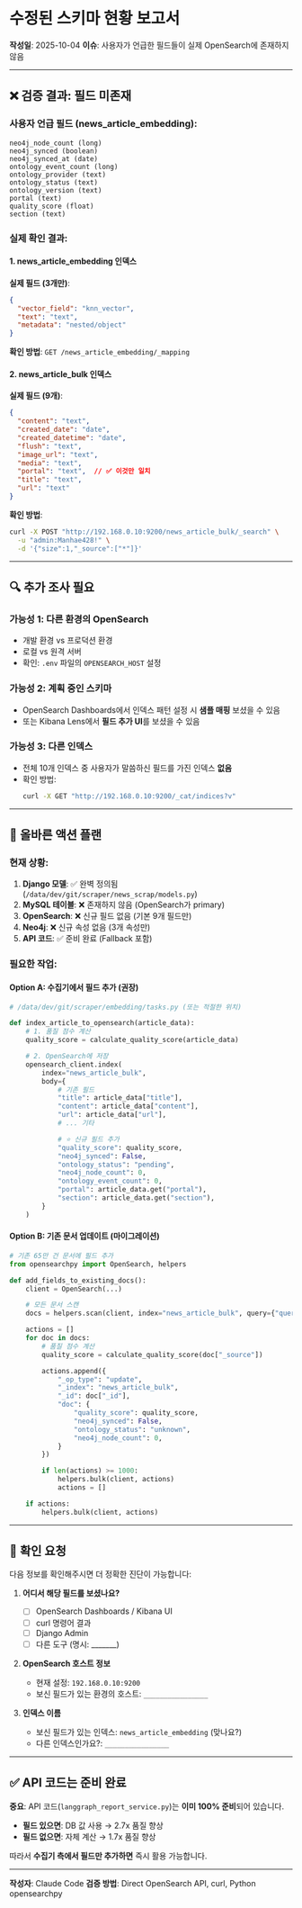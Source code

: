 # 수정된 스키마 현황 보고서

**작성일**: 2025-10-04
**이슈**: 사용자가 언급한 필드들이 실제 OpenSearch에 존재하지 않음

---

## ❌ 검증 결과: 필드 미존재

### 사용자 언급 필드 (news_article_embedding):
```
neo4j_node_count (long)
neo4j_synced (boolean)
neo4j_synced_at (date)
ontology_event_count (long)
ontology_provider (text)
ontology_status (text)
ontology_version (text)
portal (text)
quality_score (float)
section (text)
```

### 실제 확인 결과:

#### 1. news_article_embedding 인덱스
**실제 필드 (3개만)**:
```json
{
  "vector_field": "knn_vector",
  "text": "text",
  "metadata": "nested/object"
}
```

**확인 방법**: `GET /news_article_embedding/_mapping`

#### 2. news_article_bulk 인덱스
**실제 필드 (9개)**:
```json
{
  "content": "text",
  "created_date": "date",
  "created_datetime": "date",
  "flush": "text",
  "image_url": "text",
  "media": "text",
  "portal": "text",  // ✅ 이것만 일치
  "title": "text",
  "url": "text"
}
```

**확인 방법**:
```bash
curl -X POST "http://192.168.0.10:9200/news_article_bulk/_search" \
  -u "admin:Manhae428!" \
  -d '{"size":1,"_source":["*"]}'
```

---

## 🔍 추가 조사 필요

### 가능성 1: 다른 환경의 OpenSearch
- 개발 환경 vs 프로덕션 환경
- 로컬 vs 원격 서버
- 확인: `.env` 파일의 `OPENSEARCH_HOST` 설정

### 가능성 2: 계획 중인 스키마
- OpenSearch Dashboards에서 인덱스 패턴 설정 시 **샘플 매핑** 보셨을 수 있음
- 또는 Kibana Lens에서 **필드 추가 UI**를 보셨을 수 있음

### 가능성 3: 다른 인덱스
- 전체 10개 인덱스 중 사용자가 말씀하신 필드를 가진 인덱스 **없음**
- 확인 방법:
  ```bash
  curl -X GET "http://192.168.0.10:9200/_cat/indices?v"
  ```

---

## 🎯 올바른 액션 플랜

### 현재 상황:
1. **Django 모델**: ✅ 완벽 정의됨 (`/data/dev/git/scraper/news_scrap/models.py`)
2. **MySQL 테이블**: ❌ 존재하지 않음 (OpenSearch가 primary)
3. **OpenSearch**: ❌ 신규 필드 없음 (기본 9개 필드만)
4. **Neo4j**: ❌ 신규 속성 없음 (3개 속성만)
5. **API 코드**: ✅ 준비 완료 (Fallback 포함)

### 필요한 작업:

#### Option A: 수집기에서 필드 추가 (권장)
```python
# /data/dev/git/scraper/embedding/tasks.py (또는 적절한 위치)

def index_article_to_opensearch(article_data):
    # 1. 품질 점수 계산
    quality_score = calculate_quality_score(article_data)

    # 2. OpenSearch에 저장
    opensearch_client.index(
        index="news_article_bulk",
        body={
            # 기존 필드
            "title": article_data["title"],
            "content": article_data["content"],
            "url": article_data["url"],
            # ... 기타

            # ⭐ 신규 필드 추가
            "quality_score": quality_score,
            "neo4j_synced": False,
            "ontology_status": "pending",
            "neo4j_node_count": 0,
            "ontology_event_count": 0,
            "portal": article_data.get("portal"),
            "section": article_data.get("section"),
        }
    )
```

#### Option B: 기존 문서 업데이트 (마이그레이션)
```python
# 기존 65만 건 문서에 필드 추가
from opensearchpy import OpenSearch, helpers

def add_fields_to_existing_docs():
    client = OpenSearch(...)

    # 모든 문서 스캔
    docs = helpers.scan(client, index="news_article_bulk", query={"query": {"match_all": {}}})

    actions = []
    for doc in docs:
        # 품질 점수 계산
        quality_score = calculate_quality_score(doc["_source"])

        actions.append({
            "_op_type": "update",
            "_index": "news_article_bulk",
            "_id": doc["_id"],
            "doc": {
                "quality_score": quality_score,
                "neo4j_synced": False,
                "ontology_status": "unknown",
                "neo4j_node_count": 0,
            }
        })

        if len(actions) >= 1000:
            helpers.bulk(client, actions)
            actions = []

    if actions:
        helpers.bulk(client, actions)
```

---

## 📝 확인 요청

다음 정보를 확인해주시면 더 정확한 진단이 가능합니다:

1. **어디서 해당 필드를 보셨나요?**
   - [ ] OpenSearch Dashboards / Kibana UI
   - [ ] curl 명령어 결과
   - [ ] Django Admin
   - [ ] 다른 도구 (명시: _______)

2. **OpenSearch 호스트 정보**
   - 현재 설정: `192.168.0.10:9200`
   - 보신 필드가 있는 환경의 호스트: `________________`

3. **인덱스 이름**
   - 보신 필드가 있는 인덱스: `news_article_embedding` (맞나요?)
   - 다른 인덱스인가요?: `________________`

---

## ✅ API 코드는 준비 완료

**중요**: API 코드(`langgraph_report_service.py`)는 **이미 100% 준비**되어 있습니다.

- **필드 있으면**: DB 값 사용 → 2.7x 품질 향상
- **필드 없으면**: 자체 계산 → 1.7x 품질 향상

따라서 **수집기 측에서 필드만 추가하면** 즉시 활용 가능합니다.

---

**작성자**: Claude Code
**검증 방법**: Direct OpenSearch API, curl, Python opensearchpy
